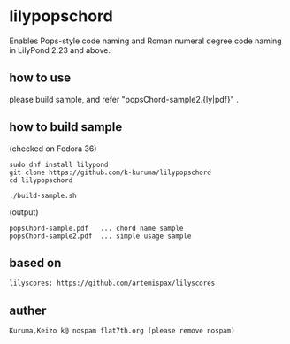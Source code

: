 # lilypopschord
Enables Pops-style code naming and Roman numeral degree code naming in LilyPond 2.23 and above.

## how to use

please build sample, and refer "popsChord-sample2.{ly|pdf}" .


## how to build sample

(checked on Fedora 36)

    sudo dnf install lilypond
    git clone https://github.com/k-kuruma/lilypopschord
    cd lilypopschord

    ./build-sample.sh

(output)

    popsChord-sample.pdf   ... chord name sample
    popsChord-sample2.pdf  ... simple usage sample


## based on

    lilyscores: https://github.com/artemispax/lilyscores

## auther

    Kuruma,Keizo k@ nospam flat7th.org (please remove nospam)
